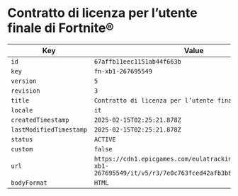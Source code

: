 # Contratto di licenza per l’utente finale di Fortnite®

| Key | Value |
| --- | ----- |
| `id` | `67affb11eec1151ab44f663b` |
| `key` | `fn-xb1-267695549` |
| `version` | `5` |
| `revision` | `3` |
| `title` | `Contratto di licenza per l’utente finale di Fortnite®` |
| `locale` | `it` |
| `createdTimestamp` | `2025-02-15T02:25:21.878Z` |
| `lastModifiedTimestamp` | `2025-02-15T02:25:21.878Z` |
| `status` | `ACTIVE` |
| `custom` | `false` |
| `url` | `https://cdn1.epicgames.com/eulatracking-download/fn-xb1-267695549/it/v5/r3/7e0c763fced42afb3b66bce461f84f0c.pdf` |
| `bodyFormat` | `HTML` |
